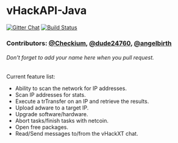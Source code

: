 # vHackAPI-Java
[![Gitter Chat](https://badges.gitter.im/owner/repo.png)](https://gitter.im/vHack-API/vHackAPI-Java) [![Build Status](https://travis-ci.org/vHack-API/vHackAPI-Java.svg?branch=master)](https://travis-ci.org/vHack-API/vHackAPI-Java)

### Contributors: [@Checkium](https://github.com/checkium), [@dude24760](https://github.com/dude24760), [@angelbirth](https://github.com/angelbirth)
###### Don't forget to add your name here when you pull request.
Current feature list:
- Ability to scan the network for IP addresses.
- Scan IP addresses for stats.
- Execute a trTransfer on an IP and retrieve the results.
- Upload adware to a target IP.
- Upgrade software/hardware.
- Abort tasks/finish tasks with netcoin.
- Open free packages.
- Read/Send messages to/from the vHackXT chat.
